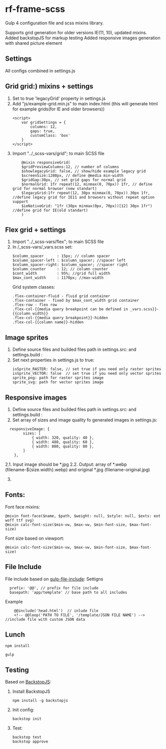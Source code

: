 # rf-frame-scss

Gulp 4 configuration file and scss mixins library. 

Supports grid generation for older versions IE(11, 10), updated mixins. 
Added backstopJS for markup testing
Added responsive images generation with shared picture element

## Settings
All configs combined in settings.js

## Grid grid:) mixins + settings
1. Set to true 'legacyGrid' property in settings.js
2. Add "js/example-grid.min.js" to main index.html (this will generate html for example grids(for IE and older browsers))
    ```
    <script>
        var gridSettings = {
            columns: 12,
            gaps: true,
            customClass: 'box'
        }
    </script>
    ```
3. Import "../_scss-vars/grid"; to main SCSS file
    ```
        @mixin responsiveGrid(
        $gridPreviewColumns:12, // number of columns
        $showlegacyGrid: false, // show/hide example legacy grid 
        $screenSize:1280px, // define @media min-width
        $gridGap:30px, // set grid gaps for normal grid
        $normalGrid: 1fr repeat(12, minmax(0, 70px)) 1fr, // define grid for normal browser (new standart)
        $legacyGrid:1fr repeat(12, 30px minmax(0, 70px)) 30px 1fr, //define legacy grid for IE11 and browsers without repeat option support
        $ieNativeGrid: "1fr (30px minmax(0px, 70px))[12] 30px 1fr") //define grid for IE(old standart)
        )
    ```

 
## Flex grid + settings 
1.  Import "../_scss-vars/flex"; to main SCSS file  
2.  In /_scss-vars/_vars.scss set:
    ```
    $column_spacer      : 15px; // column spacer
    $column_spacer-left : $column_spacer; //spacer left
    $column_spacer-right: $column_spacer; //spacer right
    $column_counter     : 12; // column counter
    $cont_width         : 95%; //grid full width
    $max_cont_width     : 1170px; //max-width
    ```
    Grid system classes:
    ```
    .flex-container-fluid - fluid grid container 
    .flex-container - fixed by $max_cont_width grid container 
    .flex-row - flex row
    .flex-col-{{media query breakpoint can be defined in _vars.scss}}-{{column width}} 
    .flex-col-{{media query breakpoint}}-hidden
    .flex-col-{{column name}}-hidden
    ```

## Image sprites
1. Define source files and builded files path in  settings.src: and settings.build :
2. Set next properties in settings.js to true:
    ```
    isSprite_RASTER: false, // set true if you need only raster sprites
    isSprite_VECTOR: false  // set true if you need only vector sprites
    sprite_png: path for raster sprites image 
    sprite_svg: path for vector sprites image 
    ```
## Responsive images
1. Define source files and builded files path in  settings.src: and settings.build :
2. Set array of sizes and image quality fo generated images in settings.js:
```
  responsiveImage: {
        sizes: [
            { width: 320, quality: 40 },
            { width: 480, quality: 60 },
            { width: 800, quality: 80 },
        ]
    },
```
2.1. Input image should be *.jpg
2.2. Output: array of *.webp (filename-${size.width}.webp) and original *.jpg  (filename-original.jpg) 

3.

## Fonts:
Font face mixins:
```
@mixin font-face($name, $path, $weight: null, $style: null, $exts: eot woff ttf svg)
@mixin calc-font-size($min-vw, $max-vw, $min-font-size, $max-font-size)
```
Font size based on viewport:
```
@mixin calc-font-size($min-vw, $max-vw, $min-font-size, $max-font-size) 
```

## File Include
File include based on  [gulp-file-include](https://www.npmjs.com/package/gulp-file-include): 
Settigns
```
  prefix: '@@', // prefix for file include 
  basepath: 'app/template' // base path to all includes
```
Example 
```
    @@include('head.html')  // inlude file
    <!-- @@loop('PATH TO FILE', '/template/JSON FILE NAME') --> //include file with custom JSON data
```

## Lunch
```
npm install
```

```
gulp
```
## Testing
Based on [BackstopJS](https://github.com/garris/BackstopJS): 
1. Install BackstopJS
    ```
    npm install -g backstopjs
    ```

2. Init config:
    ```
    backstop init
    ```

3. Test:
    ```
    backstop test
    backstop approve
    ```
